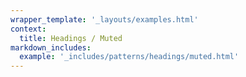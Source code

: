 ```yaml
---
wrapper_template: '_layouts/examples.html'
context:
  title: Headings / Muted
markdown_includes:
  example: '_includes/patterns/headings/muted.html'
---
```

